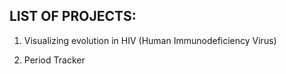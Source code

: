 ## **LIST OF PROJECTS:**

1. Visualizing evolution in HIV (Human Immunodeficiency Virus)

2. Period Tracker



